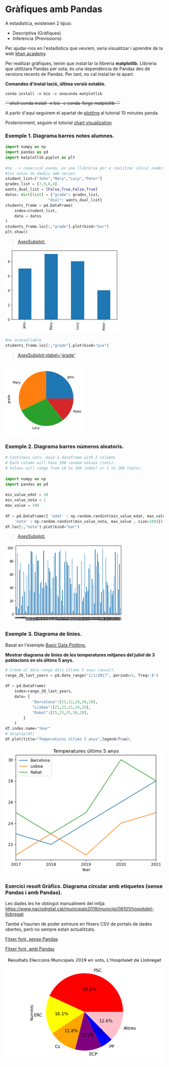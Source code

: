 # Gràfiques amb Pandas

A estadística, existeixen 2 tipus:
  - Descriptiva (Gràfiques)
  - Inferencia (Previssions)

Per ajudar-nos en l'estadística que veurem, seria visualitzar i aprendre de la web [khan academy](https://es.khanacademy.org/ "khan academy").

Per realitzar gràfiques, tenim que instal·lar la llibreria **matplotlib**. 
Llibreria que utilitzara Pandas per sota, és una dependència de Pandas des de versions recents de Pandas. Per tant, no cal instal·lar-la apart.

**Comandes d'instal·lació, última versió estable.**

```shell
conda install -n bio -c anaconda matplotlib
```

<strike>
```shell
conda install -n bio -c conda-forge matplotlib
```
</strike>

A partir d'aqui seguirem el apartat de [plotting](https://pandas.pydata.org/pandas-docs/stable/user_guide/10min.html#plotting "plotting") al tutorial 10 minutes panda.

Posteriorment, seguim el tutorial [chart visualization](https://pandas.pydata.org/docs/user_guide/visualization.html)


### Exemple 1. Diagrama barres notes alumnes.

```python
import numpy as np 
import pandas as pd
import matplotlib.pyplot as plt

#np --> numerical panda, es una llibreria per a realitzar càlcul numèric
#les notes de dawbio amb series
student_list=["John","Mary","Lucy","Peter"]
grades_list = [7,9,8,4]
wants_dual_list = [False,True,False,True]
datos: dict[list] = {"grade": grades_list,
                   "dual": wants_dual_list}
students_frame = pd.DataFrame(
    index=student_list,
    data = datos
)
students_frame.loc[:,"grade"].plot(kind="bar")
plt.show()
```

>   <AxesSubplot:>
>


![png](output_0_1.png)


```python
#no aconsellable
students_frame.loc[:,"grade"].plot(kind="pie")
```


>   <AxesSubplot:ylabel='grade'>
>


![png](output_1_1.png)


### Exemple 2. Diagrama barres números aleatoris.

```python
# Continous vars, maje a dataframe with 2 columns
# Each column will have 100 random values (ints).
# Values will range from 10 to 100 (edat) or 1 to 100 (nota).

import numpy as np 
import pandas as pd

min_value_edat = 10
min_value_nota = 1
max_value = 100

df = pd.DataFrame({ 'edat' : np.random.randint(min_value_edat, max_value ,100),
    'nota' : np.random.randint(min_value_nota, max_value , size=100)})
df.loc[:,"nota"].plot(kind="bar")
```

>    <AxesSubplot:>
>



![png](output_2_1.png)

### Exemple 3. Diagrama de línies.

Basat en l'exemple [Basic Data Plotting.](https://pandas.pydata.org/docs/user_guide/visualization.html#basic-plotting-plot)

**Mostrar diagrama de línies de les temperatures mitjanes del juliol de 3 poblacions en els últims 5 anys.**

```python
# Creem el data_range dels últims 5 anys (anual).
range_20_last_years = pd.date_range("1/1/2017", periods=5, freq='A')

df = pd.DataFrame(
    index=range_20_last_years, 
    data= {
            "Barcelona":[23,22,24,26,28],
            "Lisboa":[21,23,21,24,25],
            "Rabat":[25,23,25,30,28],
        }
    )
df.index.name="Year"
# display(df)
df.plot(title="Temperatures últims 5 anys",legend=True);
```

![png](output_3_1.png)


### Exercici resolt Gràfics. Diagrama circular amb etiquetes (sense Pandas i amb Pandas).

Les dades les he obtingut manualment del mitjà:
https://www.naciodigital.cat/municipals2019/municipi/08101/hospitalet-llobregat

També s'haurien de poder extreure en fitxers CSV de portals de dades obertes, però no sempre estan actualitzats.

[Fitxer font, sense Pandas](exemple3-gcircular.py)

[Fitxer font, amb Pandas](exemple3-gcircular-pandas.ipynb)

![png](output_4_1.png)

